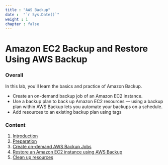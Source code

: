 ```yaml
---
title : "AWS Backup"
date :  "`r Sys.Date()`" 
weight : 1 
chapter : false
---
```

# Amazon EC2 Backup and Restore Using AWS Backup

### Overall
 In this lab, you'll learn the basics and practice of Amazon Backup.
- Create an on-demand backup job of an Amazon EC2 instance.
- Use a backup plan to back up Amazon EC2 resources — using a backup plan within AWS Backup lets you automate your backups on a schedule.
- Add resources to an existing backup plan using tags

### Content
 1. [Introduction ](1-introduce/)
 2. [Preparation](2-prerequiste/)
 3. [Create on-demand AWS Backup Jobs](3-backupjobs/)
 4. [Restore an Amazon EC2 instance using AWS Backup](4-restore-backup/)
 5. [Clean up resources](5-cleanup/)
